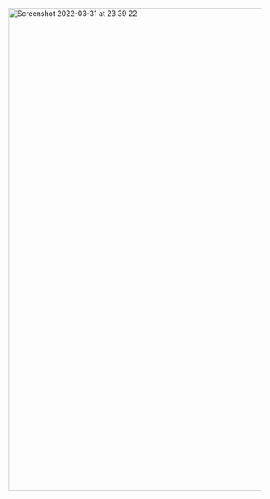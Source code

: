 <img width="961" alt="Screenshot 2022-03-31 at 23 39 22" src="https://user-images.githubusercontent.com/89366347/161081795-d0f663d9-2f7e-4c92-94d4-383adffa0c61.png">
